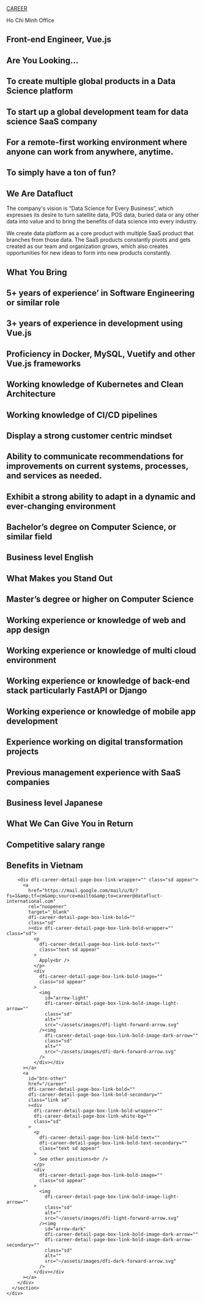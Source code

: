 <div
      dfi-career-detail-page-container=""
      dfi-career-detail-page-container-bg=""
      class="image sd"
    >
      <section id="main" dfi-career-detail-page-section="" class="sd appear">
        <div dfi-career-detail-page-back-to-home-wrapper="" class="sd">
          <a
            href="/career"
            dfi-career-detail-page-back-to-home-link=""
            dfi-career-detail-page-back-to-home-link-secondary=""
            class="text link sd"
            >CAREER</a
          >
          <div
            dfi-career-detail-page-back-to-home-horizontal-line=""
            class="sd"
          ></div>
          <p
            dfi-career-detail-page-back-to-home-text=""
            dfi-career-detail-page-back-to-home-text-secondary=""
            class="text sd"
          >
            Ho Chi Minh Office
          </p>
        </div>
        <h1
          dfi-career-detail-page-title=""
          dfi-career-detail-page-title-secondary=""
          class="text sd"
        >
          Front-end Engineer, Vue.js
        </h1>
        <div dfi-career-detail-page-paragraph="" class="sd">
          <h2
            dfi-career-detail-page-paragraph-title=""
            dfi-career-detail-page-paragraph-title-secondary=""
            class="text sd"
          >
            Are You Looking…<br />
          </h2>
          <div dfi-career-detail-page-paragraph-item-wrapper="" class="sd">
            <div
              dfi-career-detail-page-paragraph-item=""
              class="sd appear item"
            >
              <div
                dfi-career-detail-page-paragraph-item-bullet=""
                class="sd appear bullet"
              ></div>
              <h2
                dfi-career-detail-page-paragraph-item-content=""
                class="text sd"
              >
                To create multiple global products in a Data Science platform<br />
              </h2>
            </div>
          </div>
          <div dfi-career-detail-page-paragraph-item-wrapper="" class="sd">
            <div
              dfi-career-detail-page-paragraph-item=""
              class="sd appear item"
            >
              <div
                dfi-career-detail-page-paragraph-item-bullet=""
                class="sd appear bullet"
              ></div>
              <h2
                dfi-career-detail-page-paragraph-item-content=""
                class="text sd"
              >
                To start up a global development team for data science SaaS
                company<br />
              </h2>
            </div>
          </div>
          <div dfi-career-detail-page-paragraph-item-wrapper="" class="sd">
            <div
              dfi-career-detail-page-paragraph-item=""
              class="sd appear item"
            >
              <div
                dfi-career-detail-page-paragraph-item-bullet=""
                class="sd appear bullet"
              ></div>
              <h2
                dfi-career-detail-page-paragraph-item-content=""
                class="text sd"
              >
                For a remote-first working environment where anyone can work
                from anywhere, anytime.<br />
              </h2>
            </div>
          </div>
          <div dfi-career-detail-page-paragraph-item-wrapper="" class="sd">
            <div
              dfi-career-detail-page-paragraph-item=""
              class="sd appear item"
            >
              <div
                dfi-career-detail-page-paragraph-item-bullet=""
                class="sd appear bullet"
              ></div>
              <h2
                dfi-career-detail-page-paragraph-item-content=""
                class="text sd"
              >
                To simply have a ton of fun?<br />
              </h2>
            </div>
          </div>
        </div>
        <div dfi-career-detail-page-paragraph="" class="sd">
          <h2
            dfi-career-detail-page-paragraph-title=""
            dfi-career-detail-page-paragraph-title-secondary=""
            class="text sd"
          >
            We Are Datafluct<br />
          </h2>
          <p
            dfi-career-detail-page-paragraph-p-item=""
            dfi-career-detail-page-paragraph-p-item-secondary=""
            class="text sd"
          >
            The company's vision is “Data Science for Every Business”, which
            expresses its desire to turn satellite data, POS data, buried data
            or any other data into value and to bring the benefits of data
            science into every industry.<br />
          </p>
          <p
            dfi-career-detail-page-paragraph-p-item=""
            dfi-career-detail-page-paragraph-p-item-secondary=""
            class="text sd"
          >
            We create data platform as a core product with multiple SaaS product
            that branches from those data. The SaaS products constantly pivots
            and gets created as our team and organization grows, which also
            creates opportunities for new ideas to form into new products
            constantly.<br />
          </p>
        </div>
        <div dfi-career-detail-page-paragraph="" class="sd">
          <h2
            dfi-career-detail-page-paragraph-title=""
            dfi-career-detail-page-paragraph-title-secondary=""
            class="text sd"
          >
            What You Bring<br />
          </h2>
          <div dfi-career-detail-page-paragraph-item-wrapper="" class="sd">
            <div
              dfi-career-detail-page-paragraph-item=""
              class="sd appear item"
            >
              <div
                dfi-career-detail-page-paragraph-item-bullet=""
                class="sd appear bullet"
              ></div>
              <h2
                dfi-career-detail-page-paragraph-item-content=""
                class="text sd"
              >
                5+ years of experienceʼ in Software Engineering or similar
                role<br />
              </h2>
            </div>
          </div>
          <div dfi-career-detail-page-paragraph-item-wrapper="" class="sd">
            <div
              dfi-career-detail-page-paragraph-item=""
              class="sd appear item"
            >
              <div
                dfi-career-detail-page-paragraph-item-bullet=""
                class="sd appear bullet"
              ></div>
              <h2
                dfi-career-detail-page-paragraph-item-content=""
                class="text sd"
              >
                3+ years of experience in development using Vue.js<br />
              </h2>
            </div>
          </div>
          <div dfi-career-detail-page-paragraph-item-wrapper="" class="sd">
            <div
              dfi-career-detail-page-paragraph-item=""
              class="sd appear item"
            >
              <div
                dfi-career-detail-page-paragraph-item-bullet=""
                class="sd appear bullet"
              ></div>
              <h2
                dfi-career-detail-page-paragraph-item-content=""
                class="text sd"
              >
                Proficiency in Docker, MySQL, Vuetify and other Vue.js
                frameworks<br />
              </h2>
            </div>
          </div>
          <div dfi-career-detail-page-paragraph-item-wrapper="" class="sd">
            <div
              dfi-career-detail-page-paragraph-item=""
              class="sd appear item"
            >
              <div
                dfi-career-detail-page-paragraph-item-bullet=""
                class="sd appear bullet"
              ></div>
              <h2
                dfi-career-detail-page-paragraph-item-content=""
                class="text sd"
              >
                Working knowledge of Kubernetes and Clean Architecture<br />
              </h2>
            </div>
          </div>
          <div dfi-career-detail-page-paragraph-item-wrapper="" class="sd">
            <div
              dfi-career-detail-page-paragraph-item=""
              class="sd appear item"
            >
              <div
                dfi-career-detail-page-paragraph-item-bullet=""
                class="sd appear bullet"
              ></div>
              <h2
                dfi-career-detail-page-paragraph-item-content=""
                class="text sd"
              >
                Working knowledge of CI/CD pipelines<br />
              </h2>
            </div>
          </div>
          <div dfi-career-detail-page-paragraph-item-wrapper="" class="sd">
            <div
              dfi-career-detail-page-paragraph-item=""
              class="sd appear item"
            >
              <div
                dfi-career-detail-page-paragraph-item-bullet=""
                class="sd appear bullet"
              ></div>
              <h2
                dfi-career-detail-page-paragraph-item-content=""
                class="text sd"
              >
                Display a strong customer centric mindset<br />
              </h2>
            </div>
          </div>
          <div dfi-career-detail-page-paragraph-item-wrapper="" class="sd">
            <div
              dfi-career-detail-page-paragraph-item=""
              class="sd appear item"
            >
              <div
                dfi-career-detail-page-paragraph-item-bullet=""
                class="sd appear bullet"
              ></div>
              <h2
                dfi-career-detail-page-paragraph-item-content=""
                class="text sd"
              >
                Ability to communicate recommendations for improvements on
                current systems, processes, and services as needed.<br />
              </h2>
            </div>
          </div>
          <div dfi-career-detail-page-paragraph-item-wrapper="" class="sd">
            <div
              dfi-career-detail-page-paragraph-item=""
              class="sd appear item"
            >
              <div
                dfi-career-detail-page-paragraph-item-bullet=""
                class="sd appear bullet"
              ></div>
              <h2
                dfi-career-detail-page-paragraph-item-content=""
                class="text sd"
              >
                Exhibit a strong ability to adapt in a dynamic and ever-changing
                environment<br />
              </h2>
            </div>
          </div>
          <div dfi-career-detail-page-paragraph-item-wrapper="" class="sd">
            <div
              dfi-career-detail-page-paragraph-item=""
              class="sd appear item"
            >
              <div
                dfi-career-detail-page-paragraph-item-bullet=""
                class="sd appear bullet"
              ></div>
              <h2
                dfi-career-detail-page-paragraph-item-content=""
                class="text sd"
              >
                Bachelorʼs degree on Computer Science, or similar field<br />
              </h2>
            </div>
          </div>
          <div dfi-career-detail-page-paragraph-item-wrapper="" class="sd">
            <div
              dfi-career-detail-page-paragraph-item=""
              class="sd appear item"
            >
              <div
                dfi-career-detail-page-paragraph-item-bullet=""
                class="sd appear bullet"
              ></div>
              <h2
                dfi-career-detail-page-paragraph-item-content=""
                class="text sd"
              >
                Business level English<br />
              </h2>
            </div>
          </div>
        </div>
        <div dfi-career-detail-page-paragraph="" class="sd">
          <h2
            dfi-career-detail-page-paragraph-title=""
            dfi-career-detail-page-paragraph-title-secondary=""
            class="text sd"
          >
            What Makes you Stand Out<br />
          </h2>
          <div dfi-career-detail-page-paragraph-item-wrapper="" class="sd">
            <div
              dfi-career-detail-page-paragraph-item=""
              class="sd appear item"
            >
              <div
                dfi-career-detail-page-paragraph-item-bullet=""
                class="sd appear bullet"
              ></div>
              <h2
                dfi-career-detail-page-paragraph-item-content=""
                class="text sd"
              >
                Masterʼs degree or higher on Computer Science<br />
              </h2>
            </div>
          </div>
          <div dfi-career-detail-page-paragraph-item-wrapper="" class="sd">
            <div
              dfi-career-detail-page-paragraph-item=""
              class="sd appear item"
            >
              <div
                dfi-career-detail-page-paragraph-item-bullet=""
                class="sd appear bullet"
              ></div>
              <h2
                dfi-career-detail-page-paragraph-item-content=""
                class="text sd"
              >
                Working experience or knowledge of web and app design<br />
              </h2>
            </div>
          </div>
          <div dfi-career-detail-page-paragraph-item-wrapper="" class="sd">
            <div
              dfi-career-detail-page-paragraph-item=""
              class="sd appear item"
            >
              <div
                dfi-career-detail-page-paragraph-item-bullet=""
                class="sd appear bullet"
              ></div>
              <h2
                dfi-career-detail-page-paragraph-item-content=""
                class="text sd"
              >
                Working experience or knowledge of multi cloud environment<br />
              </h2>
            </div>
          </div>
          <div dfi-career-detail-page-paragraph-item-wrapper="" class="sd">
            <div
              dfi-career-detail-page-paragraph-item=""
              class="sd appear item"
            >
              <div
                dfi-career-detail-page-paragraph-item-bullet=""
                class="sd appear bullet"
              ></div>
              <h2
                dfi-career-detail-page-paragraph-item-content=""
                class="text sd"
              >
                Working experience or knowledge of back-end stack particularly
                FastAPI or Django<br />
              </h2>
            </div>
          </div>
          <div dfi-career-detail-page-paragraph-item-wrapper="" class="sd">
            <div
              dfi-career-detail-page-paragraph-item=""
              class="sd appear item"
            >
              <div
                dfi-career-detail-page-paragraph-item-bullet=""
                class="sd appear bullet"
              ></div>
              <h2
                dfi-career-detail-page-paragraph-item-content=""
                class="text sd"
              >
                Working experience or knowledge of mobile app development<br />
              </h2>
            </div>
          </div>
          <div dfi-career-detail-page-paragraph-item-wrapper="" class="sd">
            <div
              dfi-career-detail-page-paragraph-item=""
              class="sd appear item"
            >
              <div
                dfi-career-detail-page-paragraph-item-bullet=""
                class="sd appear bullet"
              ></div>
              <h2
                dfi-career-detail-page-paragraph-item-content=""
                class="text sd"
              >
                Experience working on digital transformation projects<br />
              </h2>
            </div>
          </div>
          <div dfi-career-detail-page-paragraph-item-wrapper="" class="sd">
            <div
              dfi-career-detail-page-paragraph-item=""
              class="sd appear item"
            >
              <div
                dfi-career-detail-page-paragraph-item-bullet=""
                class="sd appear bullet"
              ></div>
              <h2
                dfi-career-detail-page-paragraph-item-content=""
                class="text sd"
              >
                Previous management experience with SaaS companies<br />
              </h2>
            </div>
          </div>
          <div dfi-career-detail-page-paragraph-item-wrapper="" class="sd">
            <div
              dfi-career-detail-page-paragraph-item=""
              class="sd appear item"
            >
              <div
                dfi-career-detail-page-paragraph-item-bullet=""
                class="sd appear bullet"
              ></div>
              <h2
                dfi-career-detail-page-paragraph-item-content=""
                class="text sd"
              >
                Business level Japanese<br />
              </h2>
            </div>
          </div>
        </div>
        <div dfi-career-detail-page-paragraph="" class="sd">
          <h2
            dfi-career-detail-page-paragraph-title=""
            dfi-career-detail-page-paragraph-title-secondary=""
            class="text sd"
          >
            What We Can Give You in Return<br />
          </h2>
          <div dfi-career-detail-page-paragraph-item-wrapper="" class="sd">
            <div
              dfi-career-detail-page-paragraph-item=""
              class="sd appear item"
            >
              <div
                dfi-career-detail-page-paragraph-item-bullet=""
                class="sd appear bullet"
              ></div>
              <h2
                dfi-career-detail-page-paragraph-item-content=""
                class="text sd"
              >
                Competitive salary range<br />
              </h2>
            </div>
          </div>
          <div dfi-career-detail-page-paragraph-item-wrapper="" class="sd">
            <div
              dfi-career-detail-page-paragraph-item=""
              class="sd appear item"
            >
              <div
                dfi-career-detail-page-paragraph-item-bullet=""
                class="sd appear bullet"
              ></div>
              <h2
                dfi-career-detail-page-paragraph-item-content=""
                class="text sd"
              >
                Benefits in Vietnam<br />
              </h2>
            </div>
          </div>
        </div>

        <div dfi-career-detail-page-box-link-wrapper="" class="sd appear">
          <a
            href="https://mail.google.com/mail/u/0/?fs=1&amp;tf=cm&amp;source=mailto&amp;to=career@datafluct-international.com"
            rel="noopener"
            target="_blank"
            dfi-career-detail-page-box-link-bold=""
            class="sd"
            ><div dfi-career-detail-page-box-link-bold-wrapper="" class="sd">
              <p
                dfi-career-detail-page-box-link-bold-text=""
                class="text sd appear"
              >
                Apply<br />
              </p>
              <div
                dfi-career-detail-page-box-link-bold-image=""
                class="sd appear"
              >
                <img
                  id="arrow-light"
                  dfi-career-detail-page-box-link-bold-image-light-arrow=""
                  class="sd"
                  alt=""
                  src="~/assets/images/dfi-light-forward-arrow.svg"
                /><img
                  dfi-career-detail-page-box-link-bold-image-dark-arrow=""
                  class="sd"
                  alt=""
                  src="~/assets/images/dfi-dark-forward-arrow.svg"
                />
              </div></div
          ></a>
          <a
            id="btn-other"
            href="/career"
            dfi-career-detail-page-box-link-bold=""
            dfi-career-detail-page-box-link-bold-secondary=""
            class="link sd"
            ><div
              dfi-career-detail-page-box-link-bold-wrapper=""
              dfi-career-detail-page-box-link-white-bg=""
              class="sd"
            >
              <p
                dfi-career-detail-page-box-link-bold-text=""
                dfi-career-detail-page-box-link-bold-text-secondary=""
                class="text sd appear"
              >
                See other positions<br />
              </p>
              <div
                dfi-career-detail-page-box-link-bold-image=""
                class="sd appear"
              >
                <img
                  dfi-career-detail-page-box-link-bold-image-light-arrow=""
                  class="sd"
                  alt=""
                  src="~/assets/images/dfi-light-forward-arrow.svg"
                /><img
                  id="arrow-dark"
                  dfi-career-detail-page-box-link-bold-image-dark-arrow=""
                  dfi-career-detail-page-box-link-bold-image-dark-arrow-secondary=""
                  class="sd"
                  alt=""
                  src="~/assets/images/dfi-dark-forward-arrow.svg"
                />
              </div></div
          ></a>
        </div>
      </section>
    </div>